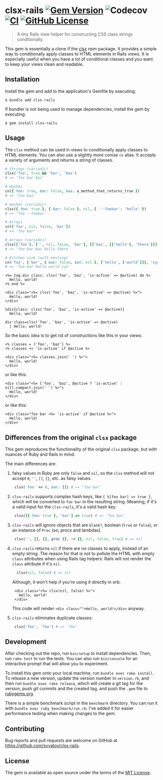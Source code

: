 # clsx-rails [![Gem Version](https://img.shields.io/gem/v/clsx-rails)](https://rubygems.org/gems/clsx-rails) ![Codecov](https://img.shields.io/codecov/c/github/svyatov/clsx-rails) [![CI](https://github.com/svyatov/clsx-rails/workflows/CI/badge.svg)](https://github.com/svyatov/clsx-rails/actions?query=workflow%3ACI) [![GitHub License](https://img.shields.io/github/license/svyatov/clsx-rails)](LICENSE.txt)

> A tiny Rails view helper for constructing CSS class strings conditionally.

This gem is essentially a clone if the [clsx](https://github.com/lukeed/clsx) npm package.
It provides a simple way to conditionally apply classes to HTML elements in Rails views.
It is especially useful when you have a lot of conditional classes and you want to keep your views clean and readable.

## Installation

Install the gem and add to the application's Gemfile by executing:

    $ bundle add clsx-rails

If bundler is not being used to manage dependencies, install the gem by executing:

    $ gem install clsx-rails

## Usage

The `clsx` method can be used in views to conditionally apply classes to HTML elements.
You can also use a slightly more conise `cn` alias.
It accepts a variety of arguments and returns a string of classes.

```ruby
# Strings (variadic)
clsx('foo', true && 'bar', 'baz')
# => 'foo bar baz'

# Hashes
cn({ foo: true, bar: false, baz: a_method_that_returns_true })
# => 'foo baz'

# Hashes (variadic)
clsx({ foo: true }, { bar: false }, nil, { '--foobar': 'hello' })
# => 'foo --foobar'

# Arrays
cn(['foo', nil, false, 'bar'])
# => 'foo bar'

# Arrays (variadic)
clsx(['foo'], ['', nil, false, 'bar'], [['baz', [['hello'], 'there']]])
# => 'foo bar baz hello there'

# Kitchen sink (with nesting)
cn('foo', ['bar', { baz: false, bat: nil }, ['hello', ['world']]], 'cya');
# => 'foo bar hello world cya'
```

```erb
<%= tag.div class: clsx('foo', 'baz', 'is-active' => @active) do %>
  Hello, world!
<% end %>

<div class="<%= clsx('foo', 'baz', 'is-active' => @active) %>">
  Hello, world!
</div>
```

```haml
%div{class: clsx('foo', 'baz', 'is-active' => @active)}
  Hello, world!
```

```slim
div class=clsx('foo', 'baz', 'is-active' => @active)
  | Hello, world!
```

So the basic idea is to get rid of constructions like this in your views:

```erb
<% classes = ['foo', 'baz'] %>
<% classes << 'is-active' if @active %>

<div class="<%= classes.join(' ') %>">
  Hello, world!
</div>
```

or like this:

```erb
<div class="<%= ['foo', 'baz', @active ? 'is-active' : nil].compact.join(' ') %>">
  Hello, world!
</div>
```

or like this:

```erb
<div class="foo bar <%= 'is-active' if @active %>">
  Hello, world!
</div>
```

## Differences from the original `clsx` package

This gem reproduces the functionality of the original `clsx` package, but with nuances of Ruby and Rails in mind.

The main differences are:

1. falsy values in Ruby are only `false` and `nil`, so the `clsx` method will not accept `0`, `''`, `[]`, `{}`, etc. as falsy values.
   ```ruby
    clsx('foo' => 0, bar: []) # => 'foo bar'
   ``` 
 
2. `clsx-rails` supports complex hash keys, like `{ %[foo bar] => true }`, which will be converted to `foo bar` in the resulting string.
   Meaning, if it's a valid input for the `clsx-rails`, it's a valid hash key.
   ```ruby
    clsx([{ foo: true }, 'bar'] => true) # => 'foo bar'
   ``` 
 
3. `clsx-rails` will ignore objects that are `blank?`, boolean (`true` or `false`), or an instance of `Proc` (so, procs and lambdas).
    ```ruby
     clsx('', [], {}, proc {}, -> {}, nil, false, true) # => nil
    ```
 
4. `clsx-rails` returns `nil` if there are no classes to apply, instead of an empty string.
   The reason for that is not to pollute the HTML with empty `class` attributes when using Rails tag helpers: Rails will not render the `class` attribute if it's `nil`.
   ```ruby
     clsx(nil, false) # => nil
   ```
   Although, it won't help if you're using it directly in erb:
   ```erb
    <div class="<%= clsx(nil, false) %>">
      Hello, world!
    </div>
   ```
   This code will render `<div class="">Hello, world!</div>` anyway.
 
5. `clsx-rails` eliminates duplicate classes:
   ```ruby
    clsx('foo', 'foo') # => 'foo'
   ```

## Development

After checking out the repo, run `bin/setup` to install dependencies. Then, run
`rake test` to run the tests. You can also run `bin/console` for an interactive
prompt that will allow you to experiment.

To install this gem onto your local machine, run `bundle exec rake install`. To
release a new version, update the version number in `version.rb`, and then run
`bundle exec rake release`, which will create a git tag for the version, push
git commits and the created tag, and push the `.gem` file to
[rubygems.org](https://rubygems.org).

There is a simple benchmark script in the `benchmark` directory.
You can run it with `bundle exec ruby benchmark/run.rb`.
I've added it for easier performance testing when making changes to the gem.

## Contributing

Bug reports and pull requests are welcome on GitHub at https://github.com/svyatov/clsx-rails.

## License

The gem is available as open source under the terms of the [MIT License](https://opensource.org/licenses/MIT).
